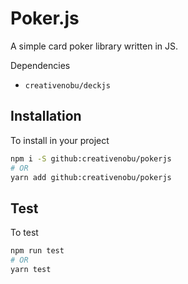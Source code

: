 # Poker.js
A simple card poker library written in JS.

Dependencies

+ `creativenobu/deckjs`

## Installation
To install in your project

```sh
npm i -S github:creativenobu/pokerjs
# OR
yarn add github:creativenobu/pokerjs
```

## Test
To test

```sh
npm run test
# OR
yarn test
```
